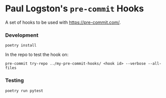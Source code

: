 # Paul Logston's `pre-commit` Hooks

A set of hooks to be used with https://pre-commit.com/.

### Development
```
poetry install
```

In the repo to test the hook on:

```
pre-commit try-repo ../my-pre-commit-hooks/ <hook id> --verbose --all-files
```

### Testing
```
poetry run pytest
```
